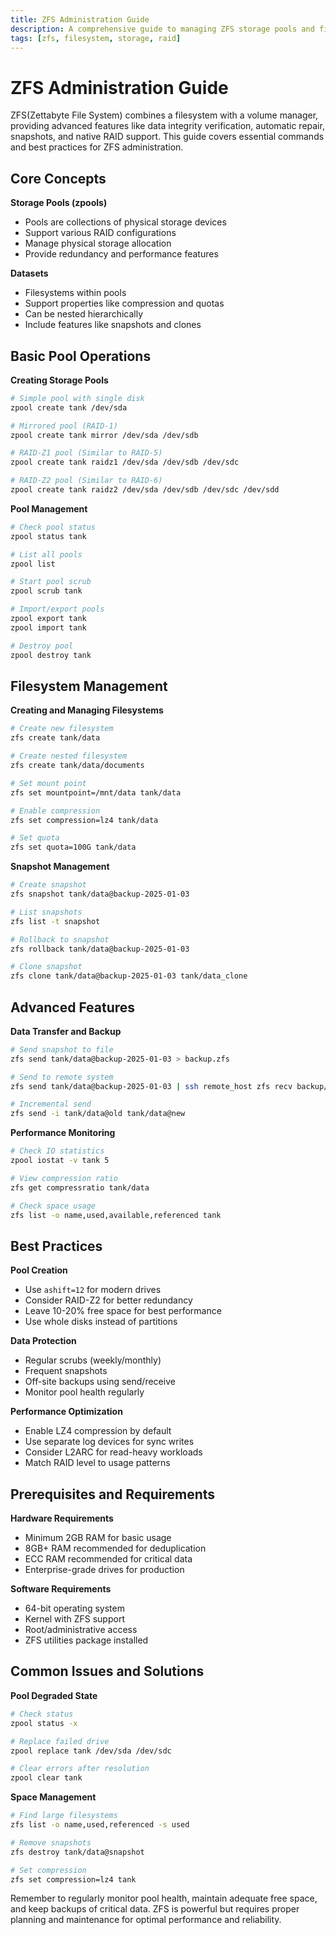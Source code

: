 ```yaml
---
title: ZFS Administration Guide
description: A comprehensive guide to managing ZFS storage pools and filesystems with practical examples and best practices
tags: [zfs, filesystem, storage, raid]
---
```


# ZFS Administration Guide

ZFS(Zettabyte File System) combines a filesystem with a volume manager, providing advanced features like data integrity verification, automatic repair, snapshots, and native RAID support. This guide covers essential commands and best practices for ZFS administration.

## Core Concepts

**Storage Pools (zpools)**
- Pools are collections of physical storage devices
- Support various RAID configurations
- Manage physical storage allocation
- Provide redundancy and performance features

**Datasets**
- Filesystems within pools
- Support properties like compression and quotas
- Can be nested hierarchically
- Include features like snapshots and clones

## Basic Pool Operations

**Creating Storage Pools**
```bash
# Simple pool with single disk
zpool create tank /dev/sda

# Mirrored pool (RAID-1)
zpool create tank mirror /dev/sda /dev/sdb

# RAID-Z1 pool (Similar to RAID-5)
zpool create tank raidz1 /dev/sda /dev/sdb /dev/sdc

# RAID-Z2 pool (Similar to RAID-6)
zpool create tank raidz2 /dev/sda /dev/sdb /dev/sdc /dev/sdd
```

**Pool Management**
```bash
# Check pool status
zpool status tank

# List all pools
zpool list

# Start pool scrub
zpool scrub tank

# Import/export pools
zpool export tank
zpool import tank

# Destroy pool
zpool destroy tank
```

## Filesystem Management

**Creating and Managing Filesystems**
```bash
# Create new filesystem
zfs create tank/data

# Create nested filesystem
zfs create tank/data/documents

# Set mount point
zfs set mountpoint=/mnt/data tank/data

# Enable compression
zfs set compression=lz4 tank/data

# Set quota
zfs set quota=100G tank/data
```

**Snapshot Management**
```bash
# Create snapshot
zfs snapshot tank/data@backup-2025-01-03

# List snapshots
zfs list -t snapshot

# Rollback to snapshot
zfs rollback tank/data@backup-2025-01-03

# Clone snapshot
zfs clone tank/data@backup-2025-01-03 tank/data_clone
```

## Advanced Features

**Data Transfer and Backup**
```bash
# Send snapshot to file
zfs send tank/data@backup-2025-01-03 > backup.zfs

# Send to remote system
zfs send tank/data@backup-2025-01-03 | ssh remote_host zfs recv backup/data

# Incremental send
zfs send -i tank/data@old tank/data@new
```

**Performance Monitoring**
```bash
# Check IO statistics
zpool iostat -v tank 5

# View compression ratio
zfs get compressratio tank/data

# Check space usage
zfs list -o name,used,available,referenced tank
```

## Best Practices

**Pool Creation**
- Use `ashift=12` for modern drives
- Consider RAID-Z2 for better redundancy
- Leave 10-20% free space for best performance
- Use whole disks instead of partitions

**Data Protection**
- Regular scrubs (weekly/monthly)
- Frequent snapshots
- Off-site backups using send/receive
- Monitor pool health regularly

**Performance Optimization**
- Enable LZ4 compression by default
- Use separate log devices for sync writes
- Consider L2ARC for read-heavy workloads
- Match RAID level to usage patterns

## Prerequisites and Requirements

**Hardware Requirements**
- Minimum 2GB RAM for basic usage
- 8GB+ RAM recommended for deduplication
- ECC RAM recommended for critical data
- Enterprise-grade drives for production

**Software Requirements**
- 64-bit operating system
- Kernel with ZFS support
- Root/administrative access
- ZFS utilities package installed

## Common Issues and Solutions

**Pool Degraded State**
```bash
# Check status
zpool status -x

# Replace failed drive
zpool replace tank /dev/sda /dev/sdc

# Clear errors after resolution
zpool clear tank
```

**Space Management**
```bash
# Find large filesystems
zfs list -o name,used,referenced -s used

# Remove snapshots
zfs destroy tank/data@snapshot

# Set compression
zfs set compression=lz4 tank
```

Remember to regularly monitor pool health, maintain adequate free space, and keep backups of critical data. ZFS is powerful but requires proper planning and maintenance for optimal performance and reliability.